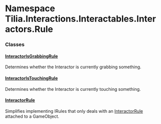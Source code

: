 # Namespace Tilia.Interactions.Interactables.Interactors.Rule

### Classes

#### [InteractorIsGrabbingRule]

Determines whether the Interactor is currently grabbing something.

#### [InteractorIsTouchingRule]

Determines whether the Interactor is currently touching something.

#### [InteractorRule]

Simplifies implementing IRules that only deals with an [InteractorRule] attached to a GameObject.

[InteractorIsGrabbingRule]: InteractorIsGrabbingRule.md
[InteractorIsTouchingRule]: InteractorIsTouchingRule.md
[InteractorRule]: InteractorRule.md
